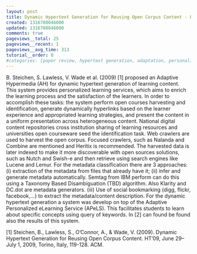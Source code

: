 ```yaml
---
layout: post
title: Dynamic Hypertext Generation for Reusing Open Corpus Content - Paper Review
created: 1316708046000
updated: 1316708046000
comments: true
pageviews__total: 25
pageviews__recent: 1
pageviews__avg_time: 313
tutorial__order: 0
#categories: [paper review, hypertext generation, adaptation, personalisation, open corpus content, metadata generation, e-learning]
---
```

B. Steichen, S. Lawless, V. Wade et al. (2009) [1] proposed an Adaptive Hypermedia (AH) for dynamic hypertext generation of learning content. This system provides personalized learning services, which aims to enrich the learning process and the satisfaction of the learners. In order to accomplish these tasks: the system perform open courses harvesting and identification, generate dynamically hyperlinks based on the learner experience and appropriated learning strategies, and present the content in a uniform presentation across heterogeneous content. National digital content repositories cross institution sharing of learning resources and universities open courseware seed the identification task. Web crawlers are used to harvest the open corpus. Focused crawlers, such as Nalanda and Combine are mentioned and Heritix is recommended.  The harvested data is later indexed to make it more discoverable with open sources solutions, such as Nutch and Swish-e and then retrieve using search engines like Lucene and Lemur. For the metadata classification there are 3 approaches: (i) extraction of the metadata from files that already have it; (ii) infer and generate metadata automatically. Semtag from IBM perform can do this using a Taxonomy Based Disambiguation (TBD) algorithm. Also Klarity and DC.dot are metadata generators. (iii) Use of social bookmarking (digg, flickr, facebook,…) to extract the metadata/content description. For the dynamic hypertext generation a system was develop on top of the Adaptive Personalized eLearning Service (APeLS). This facilitates students to learn about specific concepts using query of keywords. In [2] can found be found also the results of this system.
<!--More-->

[1] Steichen, B., Lawless, S., O’Connor, A., & Wade, V. (2009). Dynamic Hypertext Generation for Reusing Open Corpus Content. HT’09, June 29–July 1, 2009, Torino, Italy, 119-128. ACM.
